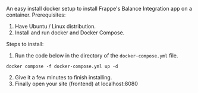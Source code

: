 An easy install docker setup to install Frappe's Balance Integration app on a container. 
Prerequisites:
1. Have Ubuntu / Linux distribution.
2. Install and run docker and Docker Compose.

Steps to install:
1. Run the code below in the directory of the ```docker-compose.yml``` file.
```
docker compose -f docker-compose.yml up -d
```
2. Give it a few minutes to finish installing.
3. Finally open your site (frontend) at localhost:8080
